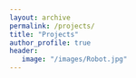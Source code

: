 ```yaml
---
layout: archive
permalink: /projects/
title: "Projects"
author_profile: true
header:
   image: "/images/Robot.jpg"
---
```


